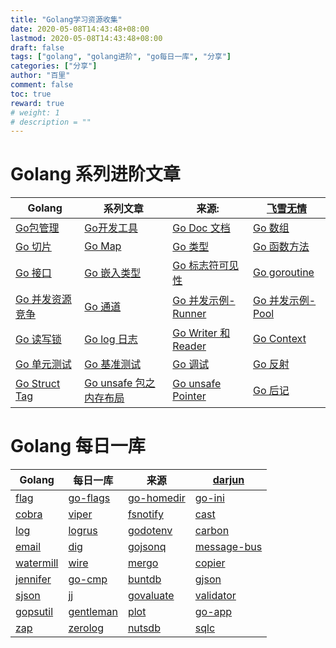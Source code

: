 ```yaml
---
title: "Golang学习资源收集"
date: 2020-05-08T14:43:48+08:00
lastmod: 2020-05-08T14:43:48+08:00
draft: false
tags: ["golang", "golang进阶", "go每日一库", "分享"]
categories: ["分享"]
author: "百里"
comment: false
toc: true
reward: true
# weight: 1
# description = ""
---
```


# Golang 系列进阶文章

| Golang |系列文章|来源:|[飞雪无情](https://www.flysnow.org/tags/golang)|
| ---------------------------------------------------------- | ---------------------------------------------------------- | ---------------------------------------------------------- | ---------------------------------------------------------- |
| [Go包管理](https://www.flysnow.org/2017/03/04/go-in-action-go-package.html) | [Go开发工具](https://www.flysnow.org/2017/03/08/go-in-action-go-tools.html) | [Go Doc 文档](https://www.flysnow.org/2017/03/09/go-in-action-go-doc.html) | [Go 数组](https://www.flysnow.org/2017/03/13/go-in-action-go-array.html) |
| [Go 切片](https://www.flysnow.org/2017/03/14/go-in-action-go-slice.html) | [Go Map](https://www.flysnow.org/2017/03/23/go-in-action-go-map.html) | [Go 类型](https://www.flysnow.org/2017/03/26/go-in-action-go-type.html) | [Go 函数方法](https://www.flysnow.org/2017/03/31/go-in-action-go-method.html) |
| [Go 接口](https://www.flysnow.org/2017/04/03/go-in-action-go-interface.html) | [Go 嵌入类型](https://www.flysnow.org/2017/04/06/go-in-action-go-embedded-type.html) | [Go 标志符可见性](https://www.flysnow.org/2017/04/08/go-in-action-go-identifier-export.html) | [Go goroutine](https://www.flysnow.org/2017/04/11/go-in-action-go-goroutine.html) |
| [Go 并发资源竞争](https://www.flysnow.org/2017/04/15/go-in-action-go-concurrent-resource.html) | [Go 通道](https://www.flysnow.org/2017/04/17/go-in-action-go-channel.html) | [Go 并发示例-Runner](https://www.flysnow.org/2017/04/29/go-in-action-go-runner.html) | [Go 并发示例-Pool](https://www.flysnow.org/2017/05/01/go-in-action-go-pool.html) |
| [Go 读写锁](https://www.flysnow.org/2017/05/03/go-in-action-go-read-write-lock.html) | [Go log 日志](https://www.flysnow.org/2017/05/06/go-in-action-go-log.html) | [Go Writer 和 Reader](https://www.flysnow.org/2017/05/08/go-in-action-go-reader-writer.html) | [Go Context](https://www.flysnow.org/2017/05/12/go-in-action-go-context.html) |
| [Go 单元测试](https://www.flysnow.org/2017/05/16/go-in-action-go-unit-test.html) | [Go 基准测试](https://www.flysnow.org/2017/05/21/go-in-action-go-benchmark-test.html) | [ Go 调试](https://www.flysnow.org/2017/06/07/go-in-action-go-debug.html) | [Go 反射](https://www.flysnow.org/2017/06/13/go-in-action-go-reflect.html) |
| [Go Struct Tag](https://www.flysnow.org/2017/06/25/go-in-action-struct-tag.html) | [Go unsafe 包之内存布局](https://www.flysnow.org/2017/07/02/go-in-action-unsafe-memory-layout.html) | [Go unsafe Pointer](https://www.flysnow.org/2017/07/06/go-in-action-unsafe-pointer.html) | [Go 后记](https://www.flysnow.org/2017/07/19/go-in-action-postscript.html) |

# Golang 每日一库

| Golang | 每日一库 | 来源 | [darjun](https://darjun.github.io/)  |
| ------------------------------------------------------------ | ------------------------------------------------------------ | ------------------------------------------------------------ | ------------------------------------------------------------ |
|[flag](https://segmentfault.com/a/1190000021561407)|[go-flags](https://segmentfault.com/a/1190000021573343)|[go-homedir](https://segmentfault.com/a/1190000021585053)|[go-ini](https://segmentfault.com/a/1190000021595681)|
|[cobra](https://segmentfault.com/a/1190000021616743)|[viper](https://segmentfault.com/a/1190000021625875)|[fsnotify](https://segmentfault.com/a/1190000021632889)|[cast](https://segmentfault.com/a/1190000021684109)|
|[log](https://segmentfault.com/a/1190000021702701)|[logrus](https://segmentfault.com/a/1190000021706728)|[godotenv](https://segmentfault.com/a/1190000021735360)|[carbon](https://segmentfault.com/a/1190000021754301)|
|[email](https://segmentfault.com/a/1190000021761747)|[dig](https://segmentfault.com/a/1190000021813270)|[gojsonq](https://segmentfault.com/a/1190000021830156)|[message-bus](https://segmentfault.com/a/1190000021850813)|
|[watermill](https://segmentfault.com/a/1190000021881252)|[wire](https://segmentfault.com/a/1190000021895220)|[mergo](https://segmentfault.com/a/1190000021997004)|[copier](https://segmentfault.com/a/1190000022008881)|
|[jennifer](https://segmentfault.com/a/1190000022018652)|[go-cmp](https://segmentfault.com/a/1190000022095737)|[buntdb](https://segmentfault.com/a/1190000022102931)|[gjson](https://segmentfault.com/a/1190000022134050)|
|[sjson](https://segmentfault.com/a/1190000022148617)|[jj](https://segmentfault.com/a/1190000022163724)|[govaluate](https://segmentfault.com/a/1190000022235609)|[validator](https://segmentfault.com/a/1190000022272272)|
|[gopsutil](https://segmentfault.com/a/1190000022281174)|[gentleman](https://segmentfault.com/a/1190000022308805)|[plot](https://segmentfault.com/a/1190000022398253)|[go-app](https://segmentfault.com/a/1190000022449545)|
|[zap](https://segmentfault.com/a/1190000022461706)|[zerolog](https://segmentfault.com/a/1190000022468752)|[nutsdb](https://segmentfault.com/a/1190000022490989)|[sqlc](https://segmentfault.com/a/1190000022529075)|
